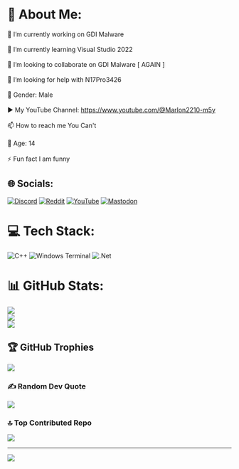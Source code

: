 # 💫 About Me:
🔭 I’m currently working on GDI Malware<br><br>🌱 I’m currently learning Visual Studio 2022<br><br>👯 I’m looking to collaborate on GDI Malware [ AGAIN ]<br><br>🤝 I’m looking for help with N17Pro3426<br><br>🚻 Gender: Male<br><br>▶️ My YouTube Channel: https://www.youtube.com/@Marlon2210-m5y<br><br>📫 How to reach me You Can't<br><br>💙 Age: 14<br><br>⚡ Fun fact I am funny


## 🌐 Socials:
[![Discord](https://img.shields.io/badge/Discord-%237289DA.svg?logo=discord&logoColor=white)](https://discord.gg/nUJuYSFaE8) [![Reddit](https://img.shields.io/badge/Reddit-%23FF4500.svg?logo=Reddit&logoColor=white)](https://reddit.com/user/MrMarlon2210) [![YouTube](https://img.shields.io/badge/YouTube-%23FF0000.svg?logo=YouTube&logoColor=white)](https://youtube.com/@Marlon2210-m5y) [![Mastodon](https://img.shields.io/badge/-MASTODON-%232B90D9?style=for-the-badge&logo=mastodon&logoColor=white)](https://mastodon.social/@Marlon2210) 

# 💻 Tech Stack:
![C++](https://img.shields.io/badge/c++-%2300599C.svg?style=for-the-badge&logo=c%2B%2B&logoColor=white) ![Windows Terminal](https://img.shields.io/badge/Windows%20Terminal-%234D4D4D.svg?style=for-the-badge&logo=windows-terminal&logoColor=white) ![.Net](https://img.shields.io/badge/.NET-5C2D91?style=for-the-badge&logo=.net&logoColor=white)
# 📊 GitHub Stats:
![](https://github-readme-stats.vercel.app/api?username=MrMarlon2210-jpg&theme=dark&hide_border=false&include_all_commits=true&count_private=true)<br/>
![](https://github-readme-streak-stats.herokuapp.com/?user=MrMarlon2210-jpg&theme=dark&hide_border=false)<br/>
![](https://github-readme-stats.vercel.app/api/top-langs/?username=MrMarlon2210-jpg&theme=dark&hide_border=false&include_all_commits=true&count_private=true&layout=compact)

## 🏆 GitHub Trophies
![](https://github-profile-trophy.vercel.app/?username=MrMarlon2210-jpg&theme=default&no-frame=false&no-bg=false&margin-w=4)

### ✍️ Random Dev Quote
![](https://quotes-github-readme.vercel.app/api?type=horizontal&theme=dark)

### 🔝 Top Contributed Repo
![](https://github-contributor-stats.vercel.app/api?username=MrMarlon2210-jpg&limit=5&theme=dark&combine_all_yearly_contributions=true)

---
[![](https://visitcount.itsvg.in/api?id=MrMarlon2210-jpg&icon=5&color=1)](https://visitcount.itsvg.in)

<!-- Proudly created with GPRM ( https://gprm.itsvg.in ) -->
